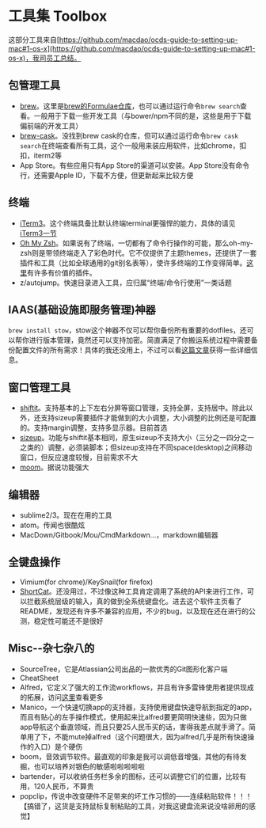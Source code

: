 # 工具集 Toolbox

这部分工具来自[https://github.com/macdao/ocds-guide-to-setting-up-mac#1-os-x](https://github.com/macdao/ocds-guide-to-setting-up-mac#1-os-x)，我司员工总结。


## 包管理工具
* [brew](http://brew.sh/)。这里是[brew的Formulae仓库](http://braumeister.org/browse/a)，也可以通过运行命令`brew search`查看。一般用于下载一些开发工具（与bower/npm不同的是，这些是用于下载偏前端的开发工具）
* [brew-cask](http://caskroom.io/)。没找到brew cask的仓库，但可以通过运行命令`brew cask search`在终端查看所有工具，这个一般用来装应用软件，比如chrome，扣扣，iterm2等
* App Store。有些应用只有App Store的渠道可以安装。App Store没有命令行，还需要Apple ID，下载不方便，但更新起来比较方便


## 终端
* [iTerm3](https://www.iterm2.com/features.html)。这个终端具备比默认终端terminal更强悍的能力，具体的请见[iTerm3一节](./iterm3.md)
* [Oh My Zsh](http://ohmyz.sh/)。如果说有了终端，一切都有了命令行操作的可能，那么oh-my-zsh则是带领终端走入了彩色时代。它不仅提供了主题themes，还提供了一套插件和工具（比如全球通用的git别名表等），使许多终端的工作变得简单。[这里](https://github.com/robbyrussell/oh-my-zsh/wiki/Plugins-Overview)有许多有价值的插件。
* z/autojump。快速目录进入工具，应归属“终端/命令行使用”一类话题


## IAAS(基础设施即服务管理)神器
`brew install stow`，stow这个神器不仅可以帮你备份所有重要的dotfiles，还可以帮你进行版本管理，竟然还可以支持加密。简直满足了你搬运系统过程中需要备份配置文件的所有需求！具体的我还没用上，不过可以看[这篇文章](https://github.com/jcouyang/dotfiles)获得一些详细信息。


## 窗口管理工具
* [shiftit](https://github.com/fikovnik/ShiftIt)。支持基本的上下左右分屏等窗口管理，支持全屏，支持居中。除此以外，还支持sizeup需要插件才能做到的大小调整，大小调整的比例还是可配置的。支持margin调整，支持多显示器。目前首选
* [sizeup](https://www.irradiatedsoftware.com/sizeup/)。功能与shiftit基本相同，原生sizeup不支持大小（三分之一四分之一之类的）调整，必须装脚本；但sizeup支持在不同space(desktop)之间移动窗口，但反应速度较慢，目前需求不大
* [moom](https://manytricks.com/moom/)。据说功能强大


## 编辑器
* sublime2/3。现在在用的工具
* atom。传闻也很酷炫
* MacDown/Gitbook/Mou/CmdMarkdown...，markdown编辑器


## 全键盘操作
* Vimium(for chrome)/KeySnail(for firefox)
* [ShortCat](https://shortcatapp.com/)。还没用过，不过像这种工具肯定调用了系统的API来进行工作，可以拦截系统层级的输入，真的做到全系统键盘化。进去这个软件主页看了README，发现还有许多不兼容的应用，不少的bug，以及现在还在进行的公测，稳定性可能还不是很好


## Misc--杂七杂八的
* SourceTree，它是Atlassian公司出品的一款优秀的Git图形化客户端
* CheatSheet
* Alfred，它定义了强大的工作流workflows，并且有许多雷锋使用者提供现成的拓展，访问[这里](http://www.alfredworkflow.com/)查看更多
* Manico，一个快速切换app的支持器，支持使用键盘快速导航到指定的app，而且有贴心的左手操作模式，使用起来比alfred要更简明快速些，因为只做app导航这个垂直领域，而且只要25人民币买的话，害得我差点就手滑了。简单用了下，不能mute掉alfred（这个问题很大，因为alfred几乎是所有快速操作的入口）是个硬伤
* boom，音效调节软件。最直观的印象是我可以调低音增强，其他的有待发掘，也可以培养对银色的敏感啦啦啦啦啦
* bartender，可以收纳任务栏多余的图标，还可以调整它们的位置，比较有用，120人民币，不算贵
* popclip，传说中改变硬件不足带来的坏工作习惯的——连续粘贴软件！！！【搞错了，这货是支持鼠标复制粘贴的工具，对我这键盘流来说没啥卵用的感觉】


